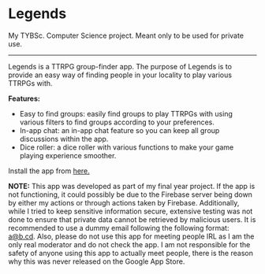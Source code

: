 # Legends
My TYBSc. Computer Science project. Meant only to be used for private use.
___________________________________
Legends is a TTRPG group-finder app. The purpose of Legends is to provide an easy way of finding people in your locality to play various TTRPGs with.

**Features:**
* Easy to find groups: easily find groups to play TTRPGs with using various filters to find groups according to your preferences.
* In-app chat: an in-app chat feature so you can keep all group discussions within the app.
* Dice roller: a dice roller with various functions to make your game playing experience smoother.

Install the app from [here.](https://github.com/IshaanBose/Legends/tree/master/app/build/outputs/apk/debug)

**NOTE:** This app was developed as part of my final year project. If the app is not functioning, it could possibly be due to the Firebase server being down by either my actions or through actions taken by Firebase. Additionally, while I tried to keep sensitive information secure, extensive testing was not done to ensure that private data cannot be retrieved by malicious users. It is recommended to use a dummy email following the following format: a@b.cd. Also, please do not use this app for meeting people IRL as I am the only real moderator and do not check the app. I am not responsible for the safety of anyone using this app to actually meet people, there is the reason why this was never released on the Google App Store.
